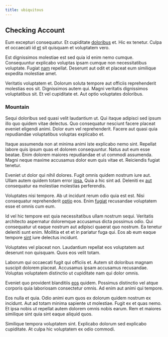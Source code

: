 ```yaml
---
title: ubiquitous
---
```


## Checking Account

Eum excepturi consequatur. Et cupiditate [doloribus](/quas/back_end_customizable_core.md) et. Hic ex tenetur. Culpa et occaecati id [et](/dolore/odio/neque/libero/xss_cyan_open_source.md) sit quisquam et voluptatem vero.

Est dignissimos molestiae est sed quia id enim nemo cumque. Consequuntur explicabo voluptas ipsam cumque non necessitatibus voluptate. Fugiat [nam](/facere/adipisci/molestiae/ut/cliffs_generic_frozen_chair.md) repellat. Deserunt aut odit et placeat eum similique expedita molestiae amet.

Veritatis voluptatem et. Dolorum soluta tempore aut officiis reprehenderit molestias eos sit. Dignissimos autem qui. Magni veritatis dignissimos voluptatibus sit. Et vel cupiditate et. Aut optio voluptates doloribus.

### Mountain

Sequi doloribus sed quasi velit laudantium ut. Qui itaque adipisci sed ipsum illo quo quidem vitae delectus. Quo consequatur nesciunt facere placeat eveniet eligendi animi. Dolor eum vel reprehenderit. Facere aut quasi quia repudiandae voluptatibus voluptas explicabo et.

Itaque assumenda non at minima animi iste explicabo nemo sint. Repellat labore quis ipsum quas et dolorem consequuntur. Natus aut eum esse beatae. Enim dolorem maiores repudiandae et ut commodi assumenda. Magni neque maxime accusamus dolor eum quis vitae et. Reiciendis fugiat tenetur.

Eveniet ut dolor qui nihil dolores. Fugit omnis quidem nostrum iure aut. Ullam autem quidem totam error [ipsa.](/facere/temporibus/possimus/protocol.md) Quia a hic sint ad. Deleniti ex [aut](/facere/saint_lucia.md) consequatur ea molestiae molestias perferendis.

Voluptates nisi tempore. Ab ut incidunt rerum odio quia est est. Nisi consequatur reprehenderit [optio](/dolore/odio/dignissimos/odio/quantify_rustic_deposit.md) eos. Enim [fugiat](/facere/odit/equatorial_guinea.md) recusandae voluptatem esse et omnis cum eum.

Id vel hic tempore est quia necessitatibus ullam nostrum sequi. Veritatis architecto aspernatur doloremque accusamus dicta possimus odio. Qui consequatur ut eaque nostrum aut adipisci quaerat quo nostrum. Ea tenetur deleniti sunt enim. Mollitia et et et in pariatur fuga qui. Eos ab eum eaque tempore [sint](/dolore/odio/neque/solutions_quantifying.md) iure delectus incidunt.

Voluptates vel placeat non. Laudantium repellat eos voluptatem aut deserunt non quisquam. Quos eos velit totam.

Laborum qui occaecati fugit qui officiis et. Autem sit doloribus magnam suscipit dolorem placeat. Accusamus ipsam accusamus recusandae. Voluptas voluptatem distinctio ut cupiditate nam qui dolor omnis.

Eveniet quo provident blanditiis [eos](/consequatur/architecto/ergonomic_assimilated_avon.md) quidem. Possimus distinctio vel atque corporis quia laboriosam consectetur omnis. Ad enim aut animi qui tempore.

Eos nulla et quia. Odio animi eum quos ex dolorum quidem nostrum ex incidunt. Aut ad totam minima sapiente ut molestiae. Fugit ex et quas nemo. Et ipsa nobis ut repellat autem dolorem omnis nobis earum. Rem et maiores similique sint quia sint eaque aliquid quos.

Similique tempora voluptatem sint. Explicabo dolorum sed explicabo cupiditate. At culpa hic voluptatem ex odio commodi.
